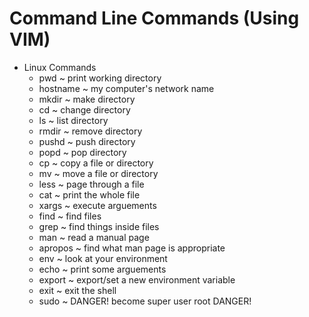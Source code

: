 # Command Line Commands (Using VIM)

* Linux Commands
    - pwd
        ~ print working directory
    - hostname
        ~ my computer's network name
    - mkdir
        ~ make directory
    - cd
        ~ change directory
    - ls
        ~ list directory
    - rmdir
	~ remove directory
    - pushd
	~ push directory
    - popd
	~ pop directory
    - cp
	~ copy a file or directory
    - mv
	~ move a file or directory
    - less
	~ page through a file
    - cat
	~ print the whole file
    - xargs
	~ execute arguements
    - find
	~ find files
    - grep
	~ find things inside files
    - man
	~ read a manual page
    - apropos
	~ find what man page is appropriate
    - env
	~ look at your environment
    - echo
	~ print some arguements
    - export
	~ export/set a new environment variable
    - exit
	~ exit the shell
    - sudo
	~ DANGER! become super user root DANGER!
